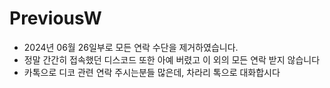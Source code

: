 # PreviousW
- 2024년 06월 26일부로 모든 연락 수단을 제거하였습니다.
- 정말 간간히 접속했던 디스코드 또한 아예 버렸고 이 외의 모든 연락 받지 않습니다
- 카톡으로 디코 관련 연락 주시는분들 많은데, 차라리 톡으로 대화합시다
